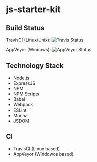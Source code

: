 # js-starter-kit

## Build Status
TravisCI (Linux/Unix): ![Travis Status](https://travis-ci.com/coryjohnson26/js-starter-kit.svg?token=3syKrjVKhRVp1xEX7A5Y&branch=master)

AppVeyor (Windows): ![AppVeyor Status](https://ci.appveyor.com/api/projects/status/nv0g963y0uxcv45j?svg=true)

## Technology Stack
- Node.js
- ExpressJS
- NPM
- NPM Scripts
- Babel
- Webpack
- ESLint
- Mocha
- JSDOM

## CI 
- TravisCI (Linux based)
- AppVeyor (Windowos based)
